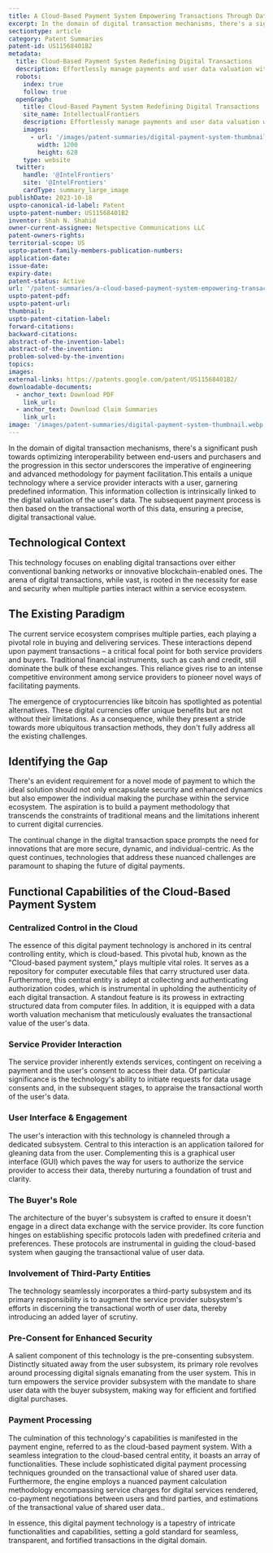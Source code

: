```yaml
---
title: A Cloud-Based Payment System Empowering Transactions Through Data Worth
excerpt: In the domain of digital transaction mechanisms, there's a significant push towards optimizing interoperability between end-users and purchasers and the progression in this sector underscores the imperative of engineering and advanced methodology for payment facilitation.
sectiontype: article
category: Patent Summaries
patent-id: US11568401B2
metadata:
  title: Cloud-Based Payment System Redefining Digital Transactions
  description: Effortlessly manage payments and user data valuation with the Cloud-Based Payment System. Elevate your digital transaction experience
  robots:
    index: true
    follow: true
  openGraph:
    title: Cloud-Based Payment System Redefining Digital Transactions
    site_name: IntellectualFrontiers
    description: Effortlessly manage payments and user data valuation with the Cloud-Based Payment System. Elevate your digital transaction experience
    images:
      - url: '/images/patent-summaries/digital-payment-system-thumbnail.webp'
        width: 1200
        height: 628
    type: website
  twitter:
    handle: '@IntelFrontiers'
    site: '@IntelFrontiers'
    cardType: summary_large_image
publishDate: 2023-10-18
uspto-canonical-id-label: Patent
uspto-patent-number: US11568401B2
inventor: Shah N. Shahid
owner-current-assignee: Netspective Communications LLC
patent-owners-rights:
territorial-scope: US
uspto-patent-family-members-publication-numbers:
application-date:
issue-date:
expiry-date:
patent-status: Active
url: '/patent-summaries/a-cloud-based-payment-system-empowering-transactions-through-data-worth'
uspto-patent-pdf:
uspto-patent-url:
thumbnail:
uspto-patent-citation-label:
forward-citations:
backward-citations:
abstract-of-the-invention-label:
abstract-of-the-invention:
problem-solved-by-the-invention:
topics:
images:
external-links: https://patents.google.com/patent/US11568401B2/
downloadable-documents:
  - anchor_text: Download PDF
    link_url:
  - anchor_text: Download Claim Summaries
    link_url:
image: '/images/patent-summaries/digital-payment-system-thumbnail.webp'
---
```


In the domain of digital transaction mechanisms, there's a significant push towards optimizing interoperability between end-users and purchasers and the progression in this sector underscores the imperative of engineering and advanced methodology for payment facilitation.This entails a unique technology where a service provider interacts with a user, garnering predefined information. This information collection is intrinsically linked to the digital valuation of the user's data. The subsequent payment process is then based on the transactional worth of this data, ensuring a precise, digital transactional value.

## Technological Context

This technology focuses on enabling digital transactions over either conventional banking networks or innovative blockchain-enabled ones. The arena of digital transactions, while vast, is rooted in the necessity for ease and security when multiple parties interact within a service ecosystem.

## The Existing Paradigm

The current service ecosystem comprises multiple parties, each playing a pivotal role in buying and delivering services. These interactions depend upon payment transactions – a critical focal point for both service providers and buyers. Traditional financial instruments, such as cash and credit, still dominate the bulk of these exchanges. This reliance gives rise to an intense competitive environment among service providers to pioneer novel ways of facilitating payments.

The emergence of cryptocurrencies like bitcoin has spotlighted as potential alternatives. These digital currencies offer unique benefits but are not without their limitations. As a consequence, while they present a stride towards more ubiquitous transaction methods, they don't fully address all the existing challenges.

## Identifying the Gap

There's an evident requirement for a novel mode of payment to which the ideal solution should not only encapsulate security and enhanced dynamics but also empower the individual making the purchase within the service ecosystem. The aspiration is to build a payment methodology that transcends the constraints of traditional means and the limitations inherent to current digital currencies.

The continual change in the digital transaction space prompts the need for innovations that are more secure, dynamic, and individual-centric. As the quest continues, technologies that address these nuanced challenges are paramount to shaping the future of digital payments.

## Functional Capabilities of the Cloud-Based Payment System

### Centralized Control in the Cloud

The essence of this digital payment technology is anchored in its central controlling entity, which is cloud-based. This pivotal hub, known as the "Cloud-based payment system," plays multiple vital roles. It serves as a repository for computer executable files that carry structured user data. Furthermore, this central entity is adept at collecting and authenticating authorization codes, which is instrumental in upholding the authenticity of each digital transaction. A standout feature is its prowess in extracting structured data from computer files. In addition, it is equipped with a data worth valuation mechanism that meticulously evaluates the transactional value of the user's data.

### Service Provider Interaction

The service provider inherently extends services, contingent on receiving a payment and the user's consent to access their data. Of particular significance is the technology's ability to initiate requests for data usage consents and, in the subsequent stages, to appraise the transactional worth of the user's data.

### User Interface & Engagement

The user's interaction with this technology is channeled through a dedicated subsystem. Central to this interaction is an application tailored for gleaning data from the user. Complementing this is a graphical user interface (GUI) which paves the way for users to authorize the service provider to access their data, thereby nurturing a foundation of trust and clarity.

### The Buyer's Role

The architecture of the buyer's subsystem is crafted to ensure it doesn't engage in a direct data exchange with the service provider. Its core function hinges on establishing specific protocols laden with predefined criteria and preferences. These protocols are instrumental in guiding the cloud-based system when gauging the transactional value of user data.

### Involvement of Third-Party Entities

The technology seamlessly incorporates a third-party subsystem and its primary responsibility is to augment the service provider subsystem's efforts in discerning the transactional worth of user data, thereby introducing an added layer of scrutiny.

### Pre-Consent for Enhanced Security

A salient component of this technology is the pre-consenting subsystem. Distinctly situated away from the user subsystem, its primary role revolves around processing digital signals emanating from the user system. This in turn empowers the service provider subsystem with the mandate to share user data with the buyer subsystem, making way for efficient and fortified digital purchases.

### Payment Processing

The culmination of this technology's capabilities is manifested in the payment engine, referred to as the cloud-based payment system. With a seamless integration to the cloud-based central entity, it boasts an array of functionalities. These include sophisticated digital payment processing techniques grounded on the transactional value of shared user data. Furthermore, the engine employs a nuanced payment calculation methodology encompassing service charges for digital services rendered, co-payment negotiations between users and third parties, and estimations of the transactional value of shared user data..

In essence, this digital payment technology is a tapestry of intricate functionalities and capabilities, setting a gold standard for seamless, transparent, and fortified transactions in the digital domain.
